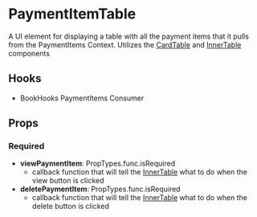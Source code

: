 # PaymentItemTable

A UI element for displaying a table with all the payment items that it pulls from the PaymentItems Context. Utilizes the [CardTable](https://github.com/pay-theory/pay-theory-ui/tree/master/src/common/CardTable) and [InnerTable](https://github.com/pay-theory/pay-theory-ui/tree/master/src/common/InnerTable) components

## Hooks

-   BookHooks PaymentItems Consumer

## Props

### Required

-   **viewPaymentItem**: PropTypes.func.isRequired
    -   callback function that will tell the [InnerTable](https://github.com/pay-theory/pay-theory-ui/tree/master/src/common/InnerTable) what to do when the view button is clicked
-   **deletePaymentItem**: PropTypes.func.isRequired
    -   callback function that will tell the [InnerTable](https://github.com/pay-theory/pay-theory-ui/tree/master/src/common/InnerTable) what to do when the delete button is clicked
